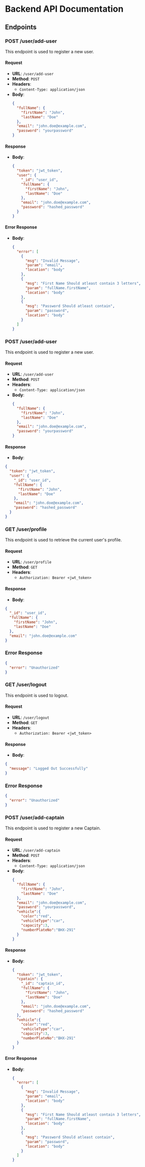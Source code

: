 # Backend API Documentation

## Endpoints

### POST /user/add-user

This endpoint is used to register a new user.

#### Request

- **URL**: `/user/add-user`
- **Method**: `POST`
- **Headers**:
  - `Content-Type: application/json`
- **Body**:
  ```json
  {
    "fullName": {
      "firstName": "John",
      "lastName": "Doe"
    },
    "email": "john.doe@example.com",
    "password": "yourpassword"
  }
  ```

#### Response

- **Body**:
  ```json
  {
    "token": "jwt_token",
    "user": {
      "_id": "user_id",
      "fullName": {
        "firstName": "John",
        "lastName": "Doe"
      },
      "email": "john.doe@example.com",
      "password": "hashed_password"
    }
  }
  ```

#### Error Response

- **Body**:
  ```json
  {
    "error": [
      {
        "msg": "Invalid Message",
        "param": "email",
        "location": "body"
      },
      {
        "msg": "First Name Should atleast contain 3 letters",
        "param": "fullName.firstName",
        "location": "body"
      },
      {
        "msg": "Password Should atleast contain",
        "param": "password",
        "location": "body"
      }
    ]
  }
  ```

### POST /user/add-user

This endpoint is used to register a new user.

#### Request

- **URL**: `/user/add-user`
- **Method**: `POST`
- **Headers**:
  - `Content-Type: application/json`
- **Body**:
  ```json
  {
    "fullName": {
      "firstName": "John",
      "lastName": "Doe"
    },
    "email": "john.doe@example.com",
    "password": "yourpassword"
  }
  ```

#### Response

- **Body**:

```json
{
  "token": "jwt_token",
  "user": {
    "_id": "user_id",
    "fullName": {
      "firstName": "John",
      "lastName": "Doe"
    },
    "email": "john.doe@example.com",
    "password": "hashed_password"
  }
}
```

### GET /user/profile

This endpoint is used to retrieve the current user's profile.

#### Request

- **URL**: `/user/profile`
- **Method**: `GET`
- **Headers**:
  - `Authorization: Bearer <jwt_token>`

#### Response

- **Body**:

```json
{
  "_id": "user_id",
  "fullName": {
    "firstName": "John",
    "lastName": "Doe"
  },
  "email": "john.doe@example.com"
}
```

### Error Response

```json
{
  "error": "Unauthorized"
}
```

### GET /user/logout

This endpoint is used to logout.

#### Request

- **URL**: `/user/logout`
- **Method**: `GET`
- **Headers**:
  - `Authorization: Bearer <jwt_token>`

#### Response

- **Body**:

```json
{
  "message": "Logged Out Successfully"
}
```

### Error Response

```json
{
  "error": "Unauthorized"
}
```

### POST /user/add-captain

This endpoint is used to register a new Captain.

#### Request

- **URL**: `/user/add-captain`
- **Method**: `POST`
- **Headers**:
  - `Content-Type: application/json`
- **Body**:
  ```json
  {
    "fullName": {
      "firstName": "John",
      "lastName": "Doe"
    },
    "email": "john.doe@example.com",
    "password": "yourpassword",
    "vehicle":{
      "color":"red",
      "vehicleType":"car",
      "capacity":3,
      "numberPlateNo":"BHX-291"
    }
  }
  ```

#### Response

- **Body**:
  ```json
  {
    "token": "jwt_token",
    "cpatain": {
      "_id": "captain_id",
      "fullName": {
        "firstName": "John",
        "lastName": "Doe"
      },
      "email": "john.doe@example.com",
      "password": "hashed_password"
    },
    "vehicle":{
      "color":"red",
      "vehicleType":"car",
      "capacity":3,
      "numberPlateNo":"BHX-291"
    }
  }
  ```

#### Error Response

- **Body**:
  ```json
  {
    "error": [
      {
        "msg": "Invalid Message",
        "param": "email",
        "location": "body"
      },
      {
        "msg": "First Name Should atleast contain 3 letters",
        "param": "fullName.firstName",
        "location": "body"
      },
      {
        "msg": "Password Should atleast contain",
        "param": "password",
        "location": "body"
      }
    ]
  }
  ```
